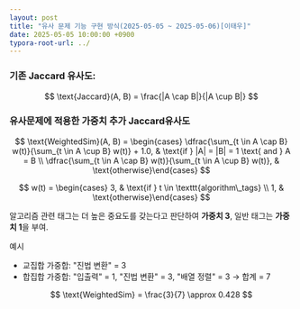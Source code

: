 ```yaml
---
layout: post
title: "유사 문제 기능 구현 방식(2025-05-05 ~ 2025-05-06)[이태우]"
date: 2025-05-05 10:00:00 +0900
typora-root-url: ../
---
```


### **기존 Jaccard 유사도:**

$$
\text{Jaccard}(A, B) = \frac{|A \cap B|}{|A \cup B|}
$$

### 유사문제에 적용한 가중치 추가 Jaccard유사도

$$
\text{WeightedSim}(A, B) = \begin{cases}  \dfrac{\sum_{t \in A \cap B} w(t)}{\sum_{t \in A \cup B} w(t)} + 1.0, & \text{if } |A| = |B| = 1 \text{ and } A = B \\  \dfrac{\sum_{t \in A \cap B} w(t)}{\sum_{t \in A \cup B} w(t)}, & \text{otherwise}\end{cases}
$$

$$
w(t) = \begin{cases}  3, & \text{if } t \in \texttt{algorithm\_tags} \\  1, & \text{otherwise}\end{cases}
$$

알고리즘 관련 태그는 더 높은 중요도를 갖는다고 판단하여 **가중치 3**, 일반 태그는 **가중치 1**을 부여.

예시

- 교집합 가중합: "진법 변환" = 3
- 합집합 가중합: "입출력" = 1, "진법 변환" = 3, "배열 정렬" = 3 → 합계 = 7

$$
\text{WeightedSim} = \frac{3}{7} \approx 0.428
$$

